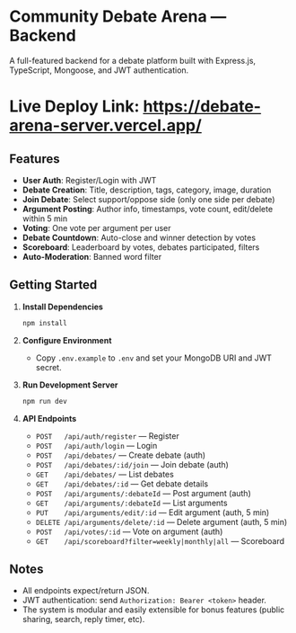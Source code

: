 # Community Debate Arena — Backend

A full-featured backend for a debate platform built with Express.js, TypeScript, Mongoose, and JWT authentication.

# Live Deploy Link: https://debate-arena-server.vercel.app/

## Features

- **User Auth**: Register/Login with JWT
- **Debate Creation**: Title, description, tags, category, image, duration
- **Join Debate**: Select support/oppose side (only one side per debate)
- **Argument Posting**: Author info, timestamps, vote count, edit/delete within 5 min
- **Voting**: One vote per argument per user
- **Debate Countdown**: Auto-close and winner detection by votes
- **Scoreboard**: Leaderboard by votes, debates participated, filters
- **Auto-Moderation**: Banned word filter

## Getting Started

1. **Install Dependencies**
   ```bash
   npm install
   ```

2. **Configure Environment**
   - Copy `.env.example` to `.env` and set your MongoDB URI and JWT secret.

3. **Run Development Server**
   ```bash
   npm run dev
   ```

4. **API Endpoints**
   - `POST   /api/auth/register` — Register
   - `POST   /api/auth/login` — Login
   - `POST   /api/debates/` — Create debate (auth)
   - `POST   /api/debates/:id/join` — Join debate (auth)
   - `GET    /api/debates/` — List debates
   - `GET    /api/debates/:id` — Get debate details
   - `POST   /api/arguments/:debateId` — Post argument (auth)
   - `GET    /api/arguments/:debateId` — List arguments
   - `PUT    /api/arguments/edit/:id` — Edit argument (auth, 5 min)
   - `DELETE /api/arguments/delete/:id` — Delete argument (auth, 5 min)
   - `POST   /api/votes/:id` — Vote on argument (auth)
   - `GET    /api/scoreboard?filter=weekly|monthly|all` — Scoreboard

## Notes

- All endpoints expect/return JSON.
- JWT authentication: send `Authorization: Bearer <token>` header.
- The system is modular and easily extensible for bonus features (public sharing, search, reply timer, etc).
